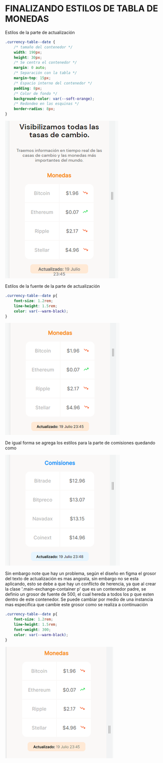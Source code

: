# FINALIZANDO ESTILOS DE TABLA DE MONEDAS

Estilos de la parte de actualización

~~~css
.currency-table--date {
    /* tamaño del contenedor */
    width: 190px;
    height: 30px;
    /* Se centra el contenedor */
    margin: 0 auto;
    /* Separación con la tabla */
    margin-top: 15px;
    /* Espacio interno del contenedor */
    padding: 8px;
    /* Color de fondo */
    background-color: var(--soft-orange);
    /* Redondeo en las esquinas */
    border-radius: 8px;
}
~~~

![](../imagenes/img38.png)

Estilos de la fuente de la parte de actualización

~~~css
.currency-table--date p{
    font-size: 1.2rem;
    line-height: 1.5rem;
    color: var(--warm-black);
}
~~~

![](../imagenes/img39.png)

De igual forma se agrega los estilos para la parte de comisiones quedando como 

![](../imagenes/img40.png)

Sin embargo note que hay un problema, según el diseño en figma el grosor del texto de actualización es mas angosta, sin embargo no se esta aplicando, esto se debe a que hay un conflicto de herencia, ya que al crear la clase '.main-exchange-container p' que es un contenedor padre, se definio un grosor de fuente de 500, el cual hereda a todos los p que esten dentro de este contenedor. Se puede cambiar por medio de una instancia mas especifica que cambie este grosor como se realiza a continuación

~~~css
.currency-table--date p{
    font-size: 1.2rem;
    line-height: 1.5rem;
    font-weight: 300;
    color: var(--warm-black);
}
~~~
![](../imagenes/img41.png)